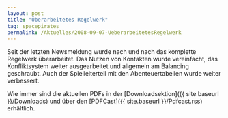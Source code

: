 ```yaml
---
layout: post
title: "Überarbeitetes Regelwerk"
tag: spacepirates
permalink: /Aktuelles/2008-09-07-UeberarbeitetesRegelwerk
---
```


Seit der letzten Newsmeldung wurde nach und nach das komplette Regelwerk überarbeitet. Das Nutzen von Kontakten wurde vereinfacht, das Konfliktsystem weiter ausgearbeitet und allgemein am Balancing geschraubt. Auch der Spielleiterteil mit den Abenteuertabellen wurde weiter verbessert.

Wie immer sind die aktuellen PDFs in der [Downloadsektion]({{ site.baseurl }}/Downloads) und über den [PDFCast]({{ site.baseurl }}/Pdfcast.rss) erhältlich.


